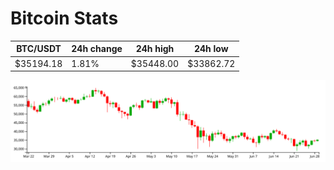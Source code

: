 # Bitcoin Stats

BTC/USDT|24h change|24h high|24h low|
|---|---|---|---|
|$35194.18|1.81%|$35448.00|$33862.72|

<img src="./chart.svg">
